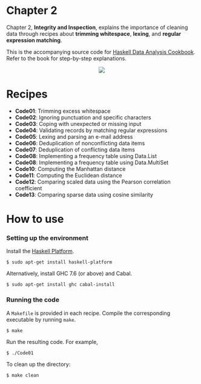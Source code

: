 # Chapter 2
Chapter 2, **Integrity and Inspection**, explains the importance of cleaning data through recipes about **trimming whitespace**, **lexing**, and **regular expression matching**.

This is the accompanying source code for [Haskell Data Analysis Cookbook](http://haskelldata.com).
Refer to the book for step-by-step explanations.

<p align="center"><a href="http://haskelldata.com" target="_blank"><img src="http://haskelldata.com/images/ch02.png"/></a></p>

# Recipes
* **Code01**: Trimming excess whitespace
* **Code02**: Ignoring punctuation and specific characters
* **Code03**: Coping with unexpected or missing input
* **Code04**: Validating records by matching regular expressions
* **Code05**: Lexing and parsing an e-mail address
* **Code06**: Deduplication of nonconflicting data items
* **Code07**: Deduplication of conflicting data items
* **Code08**: Implementing a frequency table using Data.List
* **Code08**: Implementing a frequency table using Data.MultiSet
* **Code10**: Computing the Manhattan distance
* **Code11**: Computing the Euclidean distance
* **Code12**: Comparing scaled data using the Pearson correlation coefficient
* **Code13**: Comparing sparse data using cosine similarity

# How to use
### Setting up the environment
Install the [Haskell Platform](http://www.haskell.org/platform/).

    $ sudo apt-get install haskell-platform

Alternatively, install GHC 7.6 (or above) and Cabal.

    $ sudo apt-get install ghc cabal-install

### Running the code
A `Makefile` is provided in each recipe. Compile the corresponding executable by running `make`.

    $ make

Run the resulting code. For example,

    $ ./Code01

To clean up the directory:

    $ make clean

